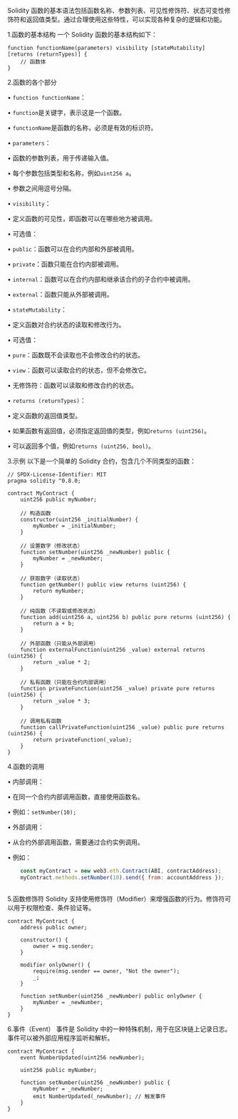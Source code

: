 Solidity 函数的基本语法包括函数名称、参数列表、可见性修饰符、状态可变性修饰符和返回值类型。通过合理使用这些特性，可以实现各种复杂的逻辑和功能。


1.函数的基本结构
一个 Solidity 函数的基本结构如下：

```solidity
function functionName(parameters) visibility [stateMutability] [returns (returnTypes)] {
    // 函数体
}
```



2.函数的各个部分

• `function functionName`：

• `function`是关键字，表示这是一个函数。

• `functionName`是函数的名称，必须是有效的标识符。


• `parameters`：

• 函数的参数列表，用于传递输入值。

• 每个参数包括类型和名称，例如`uint256 a`。

• 参数之间用逗号分隔。


• `visibility`：

• 定义函数的可见性，即函数可以在哪些地方被调用。

• 可选值：

• `public`：函数可以在合约内部和外部被调用。

• `private`：函数只能在合约内部被调用。

• `internal`：函数可以在合约内部和继承该合约的子合约中被调用。

• `external`：函数只能从外部被调用。


• `stateMutability`：

• 定义函数对合约状态的读取和修改行为。

• 可选值：

• `pure`：函数既不会读取也不会修改合约的状态。

• `view`：函数可以读取合约的状态，但不会修改它。

• 无修饰符：函数可以读取和修改合约的状态。


• `returns (returnTypes)`：

• 定义函数的返回值类型。

• 如果函数有返回值，必须指定返回值的类型，例如`returns (uint256)`。

• 可以返回多个值，例如`returns (uint256, bool)`。


3.示例
以下是一个简单的 Solidity 合约，包含几个不同类型的函数：


```solidity
// SPDX-License-Identifier: MIT
pragma solidity ^0.8.0;

contract MyContract {
    uint256 public myNumber;

    // 构造函数
    constructor(uint256 _initialNumber) {
        myNumber = _initialNumber;
    }

    // 设置数字（修改状态）
    function setNumber(uint256 _newNumber) public {
        myNumber = _newNumber;
    }

    // 获取数字（读取状态）
    function getNumber() public view returns (uint256) {
        return myNumber;
    }

    // 纯函数（不读取或修改状态）
    function add(uint256 a, uint256 b) public pure returns (uint256) {
        return a + b;
    }

    // 外部函数（只能从外部调用）
    function externalFunction(uint256 _value) external returns (uint256) {
        return _value * 2;
    }

    // 私有函数（只能在合约内部调用）
    function privateFunction(uint256 _value) private pure returns (uint256) {
        return _value * 3;
    }

    // 调用私有函数
    function callPrivateFunction(uint256 _value) public pure returns (uint256) {
        return privateFunction(_value);
    }
}
```



4.函数的调用

• 内部调用：

• 在同一个合约内部调用函数，直接使用函数名。

• 例如：`setNumber(10);`


• 外部调用：

• 从合约外部调用函数，需要通过合约实例调用。

• 例如：

```javascript
    const myContract = new web3.eth.Contract(ABI, contractAddress);
    myContract.methods.setNumber(10).send({ from: accountAddress });
    
```



5.函数修饰符
Solidity 支持使用修饰符（Modifier）来增强函数的行为。修饰符可以用于权限检查、条件验证等。


```solidity
contract MyContract {
    address public owner;

    constructor() {
        owner = msg.sender;
    }

    modifier onlyOwner() {
        require(msg.sender == owner, "Not the owner");
        _;
    }

    function setNumber(uint256 _newNumber) public onlyOwner {
        myNumber = _newNumber;
    }
}
```



6.事件（Event）
事件是 Solidity 中的一种特殊机制，用于在区块链上记录日志。事件可以被外部应用程序监听和解析。


```solidity
contract MyContract {
    event NumberUpdated(uint256 newNumber);

    uint256 public myNumber;

    function setNumber(uint256 _newNumber) public {
        myNumber = _newNumber;
        emit NumberUpdated(_newNumber); // 触发事件
    }
}
```
